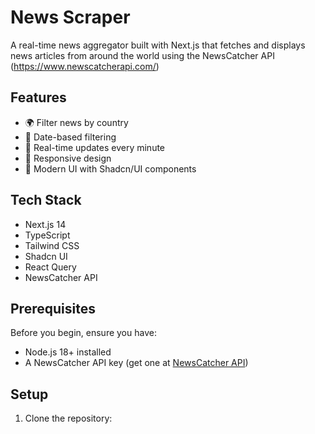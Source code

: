 # News Scraper

A real-time news aggregator built with Next.js that fetches and displays news articles from around the world using the NewsCatcher API (https://www.newscatcherapi.com/)



## Features

- 🌍 Filter news by country
- 📅 Date-based filtering
- 🔄 Real-time updates every minute
- 📱 Responsive design
- 🎨 Modern UI with Shadcn/UI components

## Tech Stack

- Next.js 14
- TypeScript
- Tailwind CSS
- Shadcn UI
- React Query
- NewsCatcher API

## Prerequisites

Before you begin, ensure you have:
- Node.js 18+ installed
- A NewsCatcher API key (get one at [NewsCatcher API](https://docs.newscatcherapi.com/))

## Setup

1. Clone the repository: 

